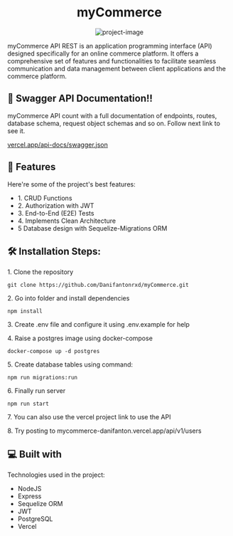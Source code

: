 <h1 align="center" id="title">myCommerce</h1>

<p align="center"><img src="https://socialify.git.ci/Danifantonrxd/myCommerce/image?font=Source%20Code%20Pro&amp;language=1&amp;name=1&amp;owner=1&amp;pattern=Circuit%20Board&amp;stargazers=1&amp;theme=Light" alt="project-image"></p>

<p id="description">myCommerce API REST is an application programming interface (API) designed specifically for an online commerce platform. It offers a comprehensive set of features and functionalities to facilitate seamless communication and data management between client applications and the commerce platform.</p>

<h2>🚀 Swagger API Documentation!!</h2>

myCommerce API count with a full documentation of endpoints, routes, database schema, request object schemas and so on. Follow next link to see it.

[vercel.app/api-docs/swagger.json](https://mycommerce-danifanton.vercel.app/api/v1/api-docs "API Documentation")

  
<h2>🧐 Features</h2>

Here're some of the project's best features:

*   1\. CRUD Functions
*   2\. Authorization with JWT
*   3\. End-to-End (E2E) Tests
*   4\. Implements Clean Architecture
*   5 Database design with Sequelize-Migrations ORM

<h2>🛠️ Installation Steps:</h2>

<p>1. Clone the repository</p>

```
git clone https://github.com/Danifantonrxd/myCommerce.git
```

<p>2. Go into folder and install dependencies</p>

```
npm install
```

<p>3. Create .env file and configure it using .env.example for help</p>

<p>4. Raise a postgres image using docker-compose</p>

```
docker-compose up -d postgres
```

<p>5. Create database tables using command:</p>

```
npm run migrations:run
```

<p>6. Finally run server</p>

```
npm run start
```

<p>7. You can also use the vercel project link to use the API</p>

<p>8. Try posting to mycommerce-danifanton.vercel.app/api/v1/users</p>

  
  
<h2>💻 Built with</h2>

Technologies used in the project:

*   NodeJS
*   Express
*   Sequelize ORM
*   JWT
*   PostgreSQL
*   Vercel
